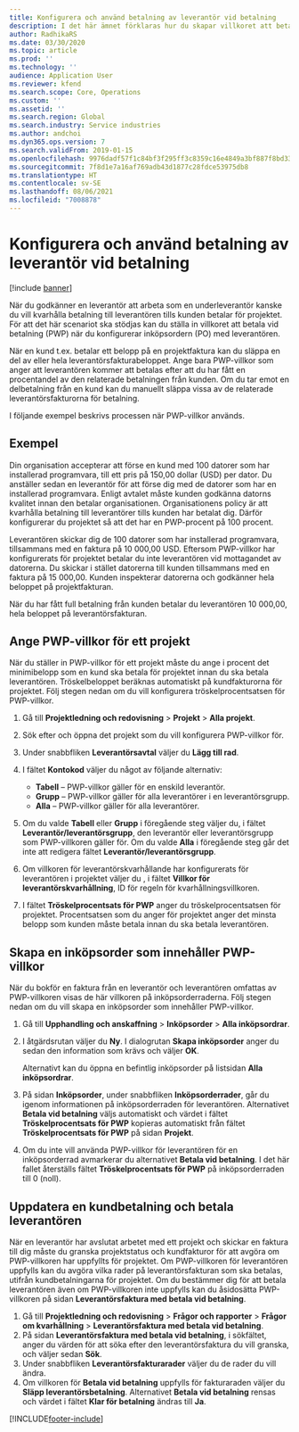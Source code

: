 ```yaml
---
title: Konfigurera och använd betalning av leverantör vid betalning
description: I det här ämnet förklaras hur du skapar villkoret att betala vid betalning (PWP), så att du kan släppa delar av leverantörsbetalningar beroende på kundbetalningar.
author: RadhikaRS
ms.date: 03/30/2020
ms.topic: article
ms.prod: ''
ms.technology: ''
audience: Application User
ms.reviewer: kfend
ms.search.scope: Core, Operations
ms.custom: ''
ms.assetid: ''
ms.search.region: Global
ms.search.industry: Service industries
ms.author: andchoi
ms.dyn365.ops.version: 7
ms.search.validFrom: 2019-01-15
ms.openlocfilehash: 9976dadf57f1c84bf3f295ff3c8359c16e4849a3bf887f8bd33e46a04e2a5952
ms.sourcegitcommit: 7f8d1e7a16af769adb43d1877c28fdce53975db8
ms.translationtype: HT
ms.contentlocale: sv-SE
ms.lasthandoff: 08/06/2021
ms.locfileid: "7008878"
---
```

# <a name="set-up-and-use-pay-when-paid-vendor-payments"></a>Konfigurera och använd betalning av leverantör vid betalning

[!include [banner](../includes/banner.md)]

När du godkänner en leverantör att arbeta som en underleverantör kanske du vill kvarhålla betalning till leverantören tills kunden betalar för projektet. För att det här scenariot ska stödjas kan du ställa in villkoret att betala vid betalning (PWP) när du konfigurerar inköpsordern (PO) med leverantören.

När en kund t.ex. betalar ett belopp på en projektfaktura kan du släppa en del av eller hela leverantörsfakturabeloppet. Ange bara PWP-villkor som anger att leverantören kommer att betalas efter att du har fått en procentandel av den relaterade betalningen från kunden. Om du tar emot en delbetalning från en kund kan du manuellt släppa vissa av de relaterade leverantörsfakturorna för betalning.

I följande exempel beskrivs processen när PWP-villkor används.

## <a name="example"></a>Exempel

Din organisation accepterar att förse en kund med 100 datorer som har installerad programvara, till ett pris på 150,00 dollar (USD) per dator. Du anställer sedan en leverantör för att förse dig med de datorer som har en installerad programvara. Enligt avtalet måste kunden godkänna datorns kvalitet innan den betalar organisationen. Organisationens policy är att kvarhålla betalning till leverantörer tills kunden har betalat dig. Därför konfigurerar du projektet så att det har en PWP-procent på 100 procent.

Leverantören skickar dig de 100 datorer som har installerad programvara, tillsammans med en faktura på 10 000,00 USD. Eftersom PWP-villkor har konfigurerats för projektet betalar du inte leverantören vid mottagandet av datorerna. Du skickar i stället datorerna till kunden tillsammans med en faktura på 15 000,00. Kunden inspekterar datorerna och godkänner hela beloppet på projektfakturan.

När du har fått full betalning från kunden betalar du leverantören 10 000,00, hela beloppet på leverantörsfakturan.

## <a name="set-up-pwp-terms-for-a-project"></a>Ange PWP-villkor för ett projekt

När du ställer in PWP-villkor för ett projekt måste du ange i procent det minimibelopp som en kund ska betala för projektet innan du ska betala leverantören. Tröskelbeloppet beräknas automatiskt på kundfakturorna för projektet. Följ stegen nedan om du vill konfigurera tröskelprocentsatsen för PWP-villkor.

1. Gå till **Projektledning och redovisning** \> **Projekt** \> **Alla projekt**.
2. Sök efter och öppna det projekt som du vill konfigurera PWP-villkor för.
3. Under snabbfliken **Leverantörsavtal** väljer du **Lägg till rad**.
3. I fältet **Kontokod** väljer du något av följande alternativ:

    - **Tabell** – PWP-villkor gäller för en enskild leverantör.
    - **Grupp** – PWP-villkor gäller för alla leverantörer i en leverantörsgrupp.
    - **Alla** – PWP-villkor gäller för alla leverantörer.

4. Om du valde **Tabell** eller **Grupp** i föregående steg väljer du, i fältet **Leverantör/leverantörsgrupp**, den leverantör eller leverantörsgrupp som PWP-villkoren gäller för. Om du valde **Alla** i föregående steg går det inte att redigera fältet **Leverantör/leverantörsgrupp**.
5. Om villkoren för leverantörskvarhållande har konfigurerats för leverantören i projektet väljer du , i fältet **Villkor för leverantörskvarhållning**, ID för regeln för kvarhållningsvillkoren.
6. I fältet **Tröskelprocentsats för PWP** anger du tröskelprocentsatsen för projektet. Procentsatsen som du anger för projektet anger det minsta belopp som kunden måste betala innan du ska betala leverantören.

## <a name="create-a-po-that-has-pwp-terms"></a>Skapa en inköpsorder som innehåller PWP-villkor

När du bokför en faktura från en leverantör och leverantören omfattas av PWP-villkoren visas de här villkoren på inköpsorderraderna. Följ stegen nedan om du vill skapa en inköpsorder som innehåller PWP-villkor.

1. Gå till **Upphandling och anskaffning** \> **Inköpsorder** \> **Alla inköpsordrar**.
2. I åtgärdsrutan väljer du **Ny**. I dialogrutan **Skapa inköpsorder** anger du sedan den information som krävs och väljer **OK**.

    Alternativt kan du öppna en befintlig inköpsorder på listsidan **Alla inköpsordrar**.

4. På sidan **Inköpsorder**, under snabbfliken **Inköpsorderrader**, går du igenom informationen på inköpsorderraden för leverantören. Alternativet **Betala vid betalning** väljs automatiskt och värdet i fältet **Tröskelprocentsats för PWP** kopieras automatiskt från fältet **Tröskelprocentsats för PWP** på sidan **Projekt**.
6. Om du inte vill använda PWP-villkor för leverantören för en inköpsorderrad avmarkerar du alternativet **Betala vid betalning**. I det här fallet återställs fältet **Tröskelprocentsats för PWP** på inköpsorderraden till 0 (noll).

## <a name="update-a-customer-payment-and-pay-the-vendor"></a>Uppdatera en kundbetalning och betala leverantören

När en leverantör har avslutat arbetet med ett projekt och skickar en faktura till dig måste du granska projektstatus och kundfakturor för att avgöra om PWP-villkoren har uppfyllts för projektet. Om PWP-villkoren för leverantören uppfylls kan du avgöra vilka rader på leverantörsfakturan som ska betalas, utifrån kundbetalningarna för projektet. Om du bestämmer dig för att betala leverantören även om PWP-villkoren inte uppfylls kan du åsidosätta PWP-villkoren på sidan **Leverantörsfaktura med betala vid betalning**.

1. Gå till **Projektledning och redovisning** \> **Frågor och rapporter** \> **Frågor om kvarhållning** \> **Leverantörsfaktura med betala vid betalning**.
2. På sidan **Leverantörsfaktura med betala vid betalning**, i sökfältet, anger du värden för att söka efter den leverantörsfaktura du vill granska, och väljer sedan **Sök**.
3. Under snabbfliken **Leverantörsfakturarader** väljer du de rader du vill ändra.
4. Om villkoren för **Betala vid betalning** uppfylls för fakturaraden väljer du **Släpp leverantörsbetalning**. Alternativet **Betala vid betalning** rensas och värdet i fältet **Klar för betalning** ändras till **Ja**.


[!INCLUDE[footer-include](../includes/footer-banner.md)]